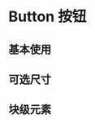 # Button 按钮

## 基本使用

<demo react="button/demo/base.tsx" />

## 可选尺寸

<demo react="button/demo/size.tsx" />

## 块级元素

<demo react="button/demo/block.tsx" />
